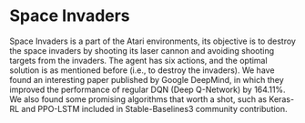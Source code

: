 # Space Invaders

Space Invaders is a part of the Atari environments, its objective is to destroy the space invaders by shooting
its laser cannon and avoiding shooting targets from the invaders. The agent has six actions, and the optimal
solution is as mentioned before (i.e., to destroy the invaders). We have found an interesting paper published by
Google DeepMind, in which they improved the performance of regular DQN (Deep Q-Network) by 164.11%.
We also found some promising algorithms that worth a shot, such as Keras-RL and PPO-LSTM included in
Stable-Baselines3 community contribution.
